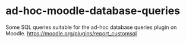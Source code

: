 # ad-hoc-moodle-database-queries
Some SQL queries suitable for the ad-hoc database queries plugin on Moodle.
https://moodle.org/plugins/report_customsql
